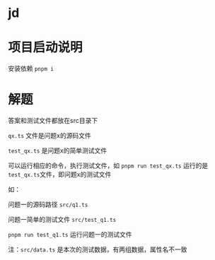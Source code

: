 # jd

# 项目启动说明
安装依赖 `pnpm i`

# 解题
答案和测试文件都放在src目录下

`qx.ts` 文件是问题x的源码文件

`test_qx.ts` 是问题x的简单测试文件

可以运行相应的命令，执行测试文件，如 `pnpm run test_qx.ts` 运行的是 `test_qx.ts`文件，即问题x的测试文件

如：

问题一的源码路径 `src/q1.ts`

问题一简单的测试文件   `src/test_q1.ts`

`pnpm run test_q1.ts` 运行问题一的测试文件

注：`src/data.ts` 是本次的测试数据，有两组数据，属性名不一致